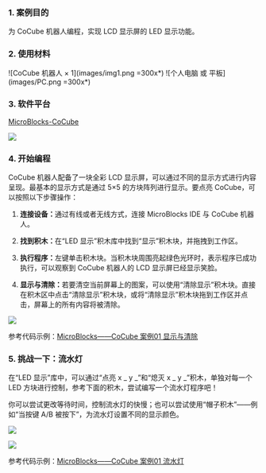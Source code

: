 
### 1. 案例目的

为 CoCube 机器人编程，实现 LCD 显示屏的 LED 显示功能。

### 2. 使用材料

![CoCube 机器人 × 1](images/img1.png =300x*) ![个人电脑 或 平板](images/PC.png =300x*)

### 3. 软件平台

[MicroBlocks-CoCube](https://microblocksfun.cn/run/microblocks.html#scripts=GP%20Scripts%0Adepends%20%27CoCube%27)

![](images/image.png)

### 4. 开始编程

CoCube 机器人配备了一块全彩 LCD 显示屏，可以通过不同的显示方式进行内容呈现。最基本的显示方式是通过 5×5 的方块阵列进行显示。要点亮 CoCube，可以按照以下步骤操作：

1. **连接设备：**&#x901A;过有线或者无线方式，连接 MicroBlocks IDE 与 CoCube 机器人。

2. **找到积木：**&#x5728;“LED 显示”积木库中找到“显示”积木块，并拖拽到工作区。

3. **执行程序：**&#x5DE6;键单击积木块。当积木块周围亮起绿色光环时，表示程序已成功执行，可以观察到 CoCube 机器人的 LCD 显示屏已经显示笑脸。

4. **显示与清除：**&#x82E5;要清空当前屏幕上的图案，可以使用“清除显示”积木块。直接在积木区中点击“清除显示”积木块，或将“清除显示”积木块拖到工作区并点击，屏幕上的所有内容将被清除。

![](images/simulator.png)

参考代码示例：[MicroBlocks——CoCube 案例01 显示与清除](https://microblocksfun.cn/run/microblocks.html#scripts=GP%20Scripts%0Adepends%20%27LED%20Display%27%0A%0Ascript%20396%20276%20%7B%0A%27%5Bdisplay%3AmbDisplayOff%5D%27%0A%7D%0A%0Ascript%20395%20132%20%7B%0A%27%5Bdisplay%3AmbDisplay%5D%27%2015237440%0A%7D%0A%0A)

### 5. 挑战一下：流水灯

在“LED 显示”库中，可以通过“点亮 x \_ y \_”和“熄灭 x \_ y \_”积木，单独对每一个 LED 方块进行控制，参考下面的积木，尝试编写一个流水灯程序吧！

你可以尝试更改等待时间，控制流水灯的快慢；也可以尝试使用“帽子积木”——例如“当按键 A/B 被按下”，为流水灯设置不同的显示颜色。

![](<images/Flowing_lights.png>)

![](images/K136bNMWEogdl0xmMQZcDTBEnQe.gif)

参考代码示例：[MicroBlocks——CoCube 案例01 流水灯](https://microblocksfun.cn/run/microblocks.html#scripts=GP%20Scripts%0Adepends%20%27LED%20Display%27%0A%0Ascript%20440%2088%20%7B%0AwhenStarted%0A%27%5Bdisplay%3AmbDisplayOff%5D%27%0Aforever%20%7B%0A%20%20for%20i%205%20%7B%0A%20%20%20%20for%20j%205%20%7B%0A%20%20%20%20%20%20%27%5Bdisplay%3AmbPlot%5D%27%20i%20j%0A%20%20%20%20%20%20waitMillis%20100%0A%20%20%20%20%7D%0A%20%20%7D%0A%20%20%27%5Bdisplay%3AmbDisplayOff%5D%27%0A%7D%0A%7D%0A%0Ascript%20786%2088%20%7B%0AwhenButtonPressed%20%27A%27%0A%27set%20display%20color%27%20%28colorSwatch%20255%200%200%20255%29%0A%7D%0A%0Ascript%20790%20199%20%7B%0AwhenButtonPressed%20%27B%27%0A%27set%20display%20color%27%20%28colorSwatch%200%20255%200%20255%29%0A%7D%0A%0Ascript%20787%20318%20%7B%0AwhenButtonPressed%20%27A%2BB%27%0A%27set%20display%20color%27%20%28colorSwatch%200%200%20255%20255%29%0A%7D%0A%0A)

